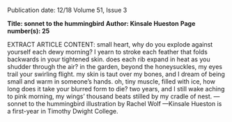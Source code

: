 Publication date: 12/18
Volume 51, Issue 3

**Title: sonnet to the hummingbird**
**Author: Kinsale Hueston**
**Page number(s): 25**

EXTRACT ARTICLE CONTENT:
small heart, why do you explode 
against yourself each dewy morning? I yearn to stroke 
each feather that folds backwards in your tightened skin. 
does each rib expand in heat as you shudder through the air? 
in the garden, beyond the honeysuckles,
my eyes trail your swirling flight. my skin is taut
over my bones, and I dream of being small
and warm in someone’s hands.
oh, tiny muscle, filled with ice,
how long does it take your blurred form
to die? two years, and I still wake aching to pink morning,
my wings’ thousand beats stilled by my cradle of nest.
—sonnet to the hummingbird
illustration by Rachel Wolf
—Kinsale Hueston is a first-year in 
Timothy Dwight College.
